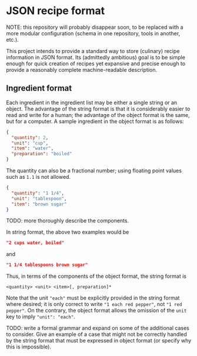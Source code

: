 # JSON recipe format

NOTE: this repository will probably disappear soon, to be replaced with a
more modular configuration (schema in one repository, tools in another,
etc.).

This project intends to provide a standard way to store (culinary) recipe
information in JSON format. Its (admittedly ambitious) goal is to be simple
enough for quick creation of recipes yet expansive and precise enough to
provide a reasonably complete machine-readable description.

## Ingredient format

Each ingredient in the ingredient list may be either a single string or an
object. The advantage of the string format is that it is considerably easier
to read and write for a human; the advantage of the object format is the
same, but for a computer. A sample ingredient in the object format is as
follows:

```json
{
  "quantity": 2,
  "unit": "cup",
  "item": "water",
  "preparation": "boiled"
}
```

The quantity can also be a fractional number; using floating point values
such as `1.1` is not allowed.

```json
{
  "quantity": "1 1/4",
  "unit": "tablespoon",
  "item": "brown sugar"
}
```

TODO: more thoroughly describe the components.

In string format, the above two examples would be

```json
"2 cups water, boiled"
```

and

```json
"1 1/4 tablespoons brown sugar"
```

Thus, in terms of the components of the object format, the string format is

```
<quantity> <unit> <item>[, preparation]*
```

Note that the unit `"each"` must be explicitly provided in the string format
where desired; it is only correct to write `"1 each red pepper"`, not
`"1 red pepper"`. On the contrary, the object format allows the omission of
the `unit` key to imply `"unit": "each"`.

TODO: write a formal grammar and expand on some of the additional cases to
consider. Give an example of a case that might not be correctly handled by
the string format that must be expressed in object format (or specify why
this is impossible).
